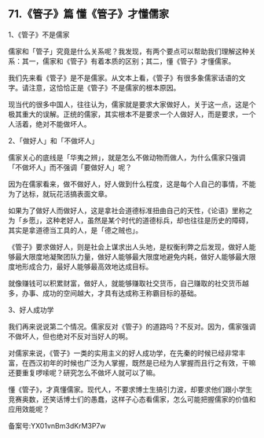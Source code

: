 ## 71.《管子》篇 懂《管子》才懂儒家
1、《管子》不是儒家


儒家和「管子」究竟是什么关系呢？我发现，有两个要点可以帮助我们理解这种关系：其一，儒家和《管子》有着本质的区别；其二，懂《管子》才懂儒家。


我们先来看《管子》是不是儒家。从文本上看，《管子》有很多象儒家话语的文字。请注意，这恰恰正是《管子》不是儒家的根本原因。


现当代的很多中国人，往往认为，儒家就是要求大家做好人，关于这一点，这是个极其重大的误解。正统的儒家，其实根本不是要求一个人做好人，而是要求，一个人活着，绝对不能做坏人。


2、「做好人」和「不做坏人」


儒家关心的底线是「华夷之辨」，就是怎么不做动物而做人，为什么儒家只强调「不做坏人」而不强调「要做好人」呢？


因为在儒家看来，做不做好人，好人做到什么程度，这是每个人自己的事情，不能为了达标，就玩花活搞表面文章。


如果为了做好人而做好人，这是拿社会道德标准扭曲自己的天性，《论语》里称之为「乡愿」，这种老好人，虽然是某个时代的道德标兵，却也往往是历史的障碍，其实是拿道德当工具的人，是「德之贼也」。


《管子》要求做好人，则是社会上谋求出人头地，是权衡利弊之后发现，做好人能够最大限度地凝聚团队力量，做好人能够最大限度地避免内耗，做好人能够最大限度地形成合力，最好人能够最高效地达成目标。


就像赚钱可以积累财富，做好人，就能够赚取社交货币，自己赚取的社交货币越多，办事、成功的空间越大，才具有达成称王称霸目标的基础。


3、好人成功学


我们再来说说第二个情况。儒家反对《管子》的道路吗？不反对。因为，儒家强调不做坏人，但也绝对不反对当好人的啊。


对儒家来说，《管子》一类的实用主义的好人成功学，在先秦的时候已经非常丰富，在西汉初年的时候也广泛为人掌握，既然是已经为人掌握而且行之有效，干嘛还要重复啰嗦呢？研究怎么不做坏人就可以了嘛。


懂《管子》，才真懂儒家。现代人，不要求博士生搞引力波，却要求他们跟小学生竞赛奥数，还笑话博士们的愚蠢，这样子心态看儒家，怎么可能把握儒家的价值和应用效能呢？


备案号:YX01vnBm3dKrM3P7w

